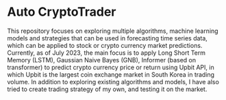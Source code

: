 # Auto CryptoTrader

This repository focuses on exploring multiple algorithms, machine learning models and strategies that can be used in forecasting
time series data, which can be applied to stock or crypto currency market predictions.
Currently, as of July 2023, the main focus is to apply Long Short Term Memory (LSTM), Gaussian Naive Bayes (GNB), Informer (based on transformer)
to predict crypto currency price or return using Upbit API, in which Upbit is the largest coin exchange market in South Korea in trading volume. 
In addition to exploring existing algorithms and models, I have also tried to create trading strategy of my own, and testing it on the market.
